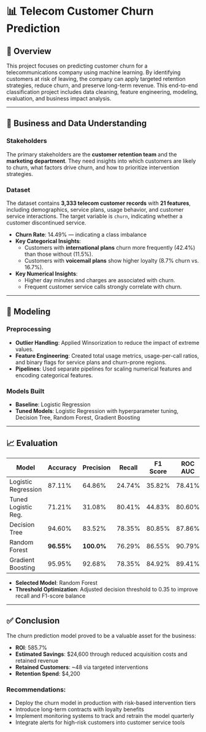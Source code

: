 # 📊 Telecom Customer Churn Prediction

## 📌 Overview
This project focuses on predicting customer churn for a telecommunications company using machine learning. By identifying customers at risk of leaving, the company can apply targeted retention strategies, reduce churn, and preserve long-term revenue. This end-to-end classification project includes data cleaning, feature engineering, modeling, evaluation, and business impact analysis.

---

## 🧠 Business and Data Understanding

### Stakeholders
The primary stakeholders are the **customer retention team** and the **marketing department**. They need insights into which customers are likely to churn, what factors drive churn, and how to prioritize intervention strategies.

### Dataset
The dataset contains **3,333 telecom customer records** with **21 features**, including demographics, service plans, usage behavior, and customer service interactions. The target variable is `churn`, indicating whether a customer discontinued service.

- **Churn Rate**: 14.49% — indicating a class imbalance
- **Key Categorical Insights**:
  - Customers with **international plans** churn more frequently (42.4%) than those without (11.5%).
  - Customers with **voicemail plans** show higher loyalty (8.7% churn vs. 16.7%).
- **Key Numerical Insights**:
  - Higher day minutes and charges are associated with churn.
  - Frequent customer service calls strongly correlate with churn.

---

## 🤖 Modeling

### Preprocessing
- **Outlier Handling**: Applied Winsorization to reduce the impact of extreme values.
- **Feature Engineering**: Created total usage metrics, usage-per-call ratios, and binary flags for service plans and churn-prone regions.
- **Pipelines**: Used separate pipelines for scaling numerical features and encoding categorical features.

### Models Built
- **Baseline**: Logistic Regression
- **Tuned Models**: Logistic Regression with hyperparameter tuning, Decision Tree, Random Forest, Gradient Boosting

---

## 📈 Evaluation

| Model                 | Accuracy | Precision | Recall | F1 Score | ROC AUC |
|----------------------|----------|-----------|--------|----------|---------|
| Logistic Regression  | 87.11%   | 64.86%    | 24.74% | 35.82%   | 78.41%  |
| Tuned Logistic Reg.  | 71.21%   | 31.08%    | 80.41% | 44.83%   | 80.60%  |
| Decision Tree        | 94.60%   | 83.52%    | 78.35% | 80.85%   | 87.86%  |
| Random Forest        | **96.55%** | **100.0%** | 76.29% | 86.55%   | 90.79%  |
| Gradient Boosting    | 95.95%   | 92.68%    | 78.35% | 84.92%   | 89.41%  |

- **Selected Model**: Random Forest
- **Threshold Optimization**: Adjusted decision threshold to 0.35 to improve recall and F1-score balance

---

## ✅ Conclusion

The churn prediction model proved to be a valuable asset for the business:

- **ROI**: 585.7%
- **Estimated Savings**: $24,600 through reduced acquisition costs and retained revenue
- **Retained Customers**: ~48 via targeted interventions
- **Retention Spend**: $4,200

### Recommendations:
- Deploy the churn model in production with risk-based intervention tiers
- Introduce long-term contracts with loyalty benefits
- Implement monitoring systems to track and retrain the model quarterly
- Integrate alerts for high-risk customers into customer service tools